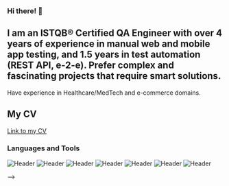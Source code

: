 ### Hi there! 👋

## I am an ISTQB® Certified QA Engineer with over 4 years of experience in manual web and mobile app testing, and 1.5 years in test automation (REST API, e-2-e). Prefer complex and fascinating projects that require smart solutions.
Have experience in Healthcare/MedTech and e-commerce domains.

## My CV

[Link to my CV](https://docs.google.com/document/d/1UZoXagw1gLoMvg04s9ZWOp6PjNDLgJkgj3eyoEJoOII/edit?usp=sharing)

### Languages and Tools

![Header](https://img.shields.io/badge/Jira-090909?style=for-the-badge&logo=jira&logoColor=136be1)
![Header](https://img.shields.io/badge/Postman-090909?style=for-the-badge&logo=postman&logoColor=f76935)
![Header](https://img.shields.io/badge/Swagger-090909?style=for-the-badge&logo=swagger&logoColor=7ede2b)
![Header](https://img.shields.io/badge/Github-090909?style=for-the-badge&logo=github&logoColor=8cc4d7)
![Header](https://img.shields.io/badge/MySQL-090909?style=for-the-badge&logo=mysql&logoColor=00618a)
![Header](https://img.shields.io/badge/DevTools-090909?style=for-the-badge&logo=googlechrome&logoColor=2674f2)
![Header](https://img.shields.io/badge/AndroidStudio-090909?style=for-the-badge&logo=androidstudio&logoColor=3ad07d)

-->
